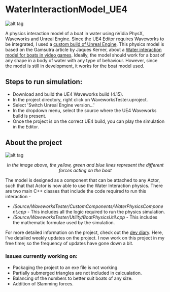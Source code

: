 # WaterInteractionModel_UE4

![alt tag](Screens/418Updated30.gif)

A physics interaction model of a boat in water using nVidia PhysX, Waveworks and Unreal Engine. Since the UE4 Editor requires Waveworks to be integrated, I used a [custom build of Unreal Engine](https://github.com/NvPhysX/UnrealEngine/tree/WaveWorks).
This physics model is based on the Gamsutra article by Jaques Kerner, about a [Water interaction model for boats in video games](https://www.gamasutra.com/view/news/237528/Water_interaction_model_for_boats_in_video_games.php).
Ideally, the model should work for a boat of any shape in a body of water with any type of behaviour. However, since the model is still in development, it works for the boat model used.

## Steps to run simulation:
- Download and build the UE4 Waveworks build (4.15).
- In the project directory, right click on WaveworksTester.uproject.
- Select 'Switch Unreal Engine version...'
- In the dropdown menu, select the source where the UE4 Waveworks build is present.
- Once the project is on the correct UE4 build, you can play the simulation in the Editor.

## About the project

![alt tag](Screens/418DebugDrawn30.gif)
<p align = "center">
<i>In the image above, the yellow, green and blue lines represent the different forces acting on the boat</i></p>

The model is designed as a component that can be attached to any Actor, such that that Actor is now able to use the Water Interaction physics.
There are two main C++ classes that include the code required to run this interaction -
- <i>/Source/WaveworksTester/CustomComponents/WaterPhysicsComponent.cpp</i> - This includes all the logic required to run the physics simulation.
- <i>/Source/WaveworksTester/Utility/BoatPhysicsUtil.cpp</i> - This includes the mathematic formulae used by the simulation.

For more detailed information on the project, check out the [dev diary](https://gnandagames.wordpress.com/blog/). Here, I've detailed weekly updates on the project. I now work on this project in my free time; so the frequency of updates have gone down a bit.

### Issues currently working on:
  - Packaging the project to an exe file is not working.
  - Partially submerged triangles are not included in calcualation.
  - Balancing of the numbers to better suit boats of any size.
  - Addition of Slamming forces.
